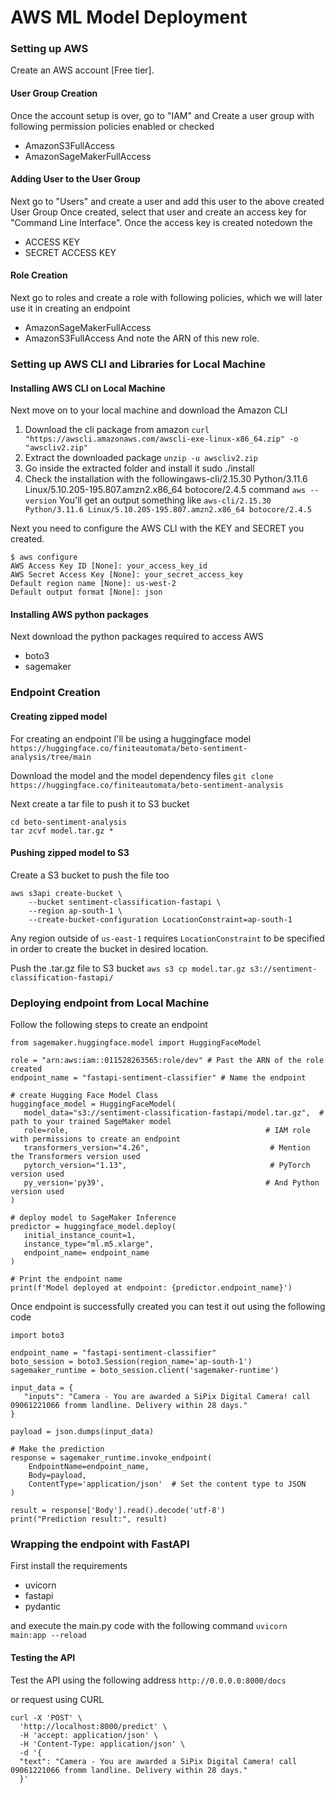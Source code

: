 # AWS ML Model Deployment
### Setting up AWS
Create an AWS account [Free tier].

#### User Group Creation
Once the account setup is over, go to "IAM" and Create a user group with following permission policies enabled or checked
- AmazonS3FullAccess
- AmazonSageMakerFullAccess

#### Adding User to the User Group
Next go to "Users" and create a user and add this user to the above created User Group
Once created, select that user and create an access key for "Command Line Interface".
Once the access key is created notedown the 
- ACCESS KEY
- SECRET ACCESS KEY

#### Role Creation
Next go to roles and create a role with following policies, which we will later use it in creating an endpoint
- AmazonSageMakerFullAccess
- AmazonS3FullAccess 
And note the ARN of this new role.


### Setting up AWS CLI and Libraries for Local Machine

#### Installing AWS CLI on Local Machine
Next move on to your local machine and download the Amazon CLI
1. Download the cli package from amazon `curl "https://awscli.amazonaws.com/awscli-exe-linux-x86_64.zip" -o "awscliv2.zip"`
2. Extract the downloaded package `unzip -u awscliv2.zip`
3. Go inside the extracted folder and install it sudo ./install
4. Check the installation with the followingaws-cli/2.15.30 Python/3.11.6 Linux/5.10.205-195.807.amzn2.x86_64 botocore/2.4.5 command `aws --version`
You'll get an output something like `aws-cli/2.15.30 Python/3.11.6 Linux/5.10.205-195.807.amzn2.x86_64 botocore/2.4.5`

Next you need to configure the AWS CLI with the KEY and SECRET you created.
```
$ aws configure
AWS Access Key ID [None]: your_access_key_id
AWS Secret Access Key [None]: your_secret_access_key
Default region name [None]: us-west-2
Default output format [None]: json
```

#### Installing AWS python packages
Next download the python packages required to access AWS 
- boto3
- sagemaker


### Endpoint Creation

#### Creating zipped model
For creating an endpoint I'll be using a huggingface model 
`https://huggingface.co/finiteautomata/beto-sentiment-analysis/tree/main`

Download the model and the model dependency files
`git clone https://huggingface.co/finiteautomata/beto-sentiment-analysis`

Next create a tar file to push it to S3 bucket
```
cd beto-sentiment-analysis
tar zcvf model.tar.gz *
```

#### Pushing zipped model to S3
Create a S3 bucket to push the file too
```
aws s3api create-bucket \
    --bucket sentiment-classification-fastapi \
    --region ap-south-1 \
    --create-bucket-configuration LocationConstraint=ap-south-1
```
Any region outside of `us-east-1` requires `LocationConstraint` to be specified in order to create the bucket in desired location.

Push the .tar.gz file to S3 bucket
`aws s3 cp model.tar.gz s3://sentiment-classification-fastapi/`


### Deploying endpoint from Local Machine
Follow the following steps to create an endpoint
```
from sagemaker.huggingface.model import HuggingFaceModel

role = "arn:aws:iam::011528263565:role/dev" # Past the ARN of the role created
endpoint_name = "fastapi-sentiment-classifier" # Name the endpoint

# create Hugging Face Model Class
huggingface_model = HuggingFaceModel(
   model_data="s3://sentiment-classification-fastapi/model.tar.gz",  # path to your trained SageMaker model
   role=role,                                            # IAM role with permissions to create an endpoint
   transformers_version="4.26",                           # Mention the Transformers version used
   pytorch_version="1.13",                                # PyTorch version used
   py_version='py39',                                    # And Python version used
)

# deploy model to SageMaker Inference
predictor = huggingface_model.deploy(
   initial_instance_count=1,
   instance_type="ml.m5.xlarge",
   endpoint_name= endpoint_name
)

# Print the endpoint name
print(f'Model deployed at endpoint: {predictor.endpoint_name}')
```

Once endpoint is successfully created you can test it out using the following code
```
import boto3

endpoint_name = "fastapi-sentiment-classifier" 
boto_session = boto3.Session(region_name='ap-south-1')
sagemaker_runtime = boto_session.client('sagemaker-runtime')

input_data = {
   "inputs": "Camera - You are awarded a SiPix Digital Camera! call 09061221066 fromm landline. Delivery within 28 days."
}

payload = json.dumps(input_data)

# Make the prediction
response = sagemaker_runtime.invoke_endpoint(
    EndpointName=endpoint_name,
    Body=payload,
    ContentType='application/json'  # Set the content type to JSON
)

result = response['Body'].read().decode('utf-8')
print("Prediction result:", result)
```


### Wrapping the endpoint with FastAPI

First install the requirements 
- uvicorn
- fastapi
- pydantic

and execute the main.py code with the following command
`uvicorn main:app --reload`

#### Testing the API
Test the API using the following address `http://0.0.0.0:8000/docs`

or request using CURL
```
curl -X 'POST' \
  'http://localhost:8000/predict' \
  -H 'accept: application/json' \
  -H 'Content-Type: application/json' \
  -d '{
  "text": "Camera - You are awarded a SiPix Digital Camera! call 09061221066 fromm landline. Delivery within 28 days."
  }'
```
